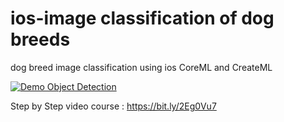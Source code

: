 # ios-image classification of dog breeds

dog breed image classification using ios CoreML and CreateML

[![Demo Object Detection](https://evergreenllc2020.github.io/img/dog_breed.gif)](https://youtu.be/VzuKsZD3j7E)

Step by Step video course :  https://bit.ly/2Eg0Vu7

